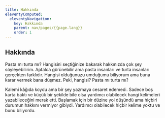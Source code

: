 ```yaml
---
title: Hakkında
eleventyComputed:
  eleventyNavigation:
    key: Hakkında
    parent: nav/pages/{{page.lang}}
    order: 1
---
```


## Hakkında

Pasta mı turta mı? Hangisini seçtiğinize bakarak hakkınızda çok şey söyleyebilirim. Aptalca görünebilir ama pasta insanları ve turta insanları gerçekten farklıdır. Hangisi olduğunuzu umduğumu biliyorum ama buna karar vermek bana düşmez. Peki, hangisi? Pasta mı turta mı?

Kalemi kâğıda koydu ama bir şey yazmaya cesaret edemedi. Sadece boş karta baktı ve küçük bir şekilde bile olsa yardımcı olabilecek hangi kelimeleri yazabileceğini merak etti. Başlamak için bir düzine yol düşündü ama hiçbiri durumun hakkını vermiyor gibiydi. Yardımcı olabilecek hiçbir kelime yoktu ve bunu biliyordu.
